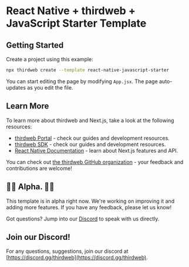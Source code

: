 # React Native + thirdweb + JavaScript Starter Template

## Getting Started

Create a project using this example:

```bash
npx thirdweb create --template react-native-javascript-starter
```

You can start editing the page by modifying `App.jsx`. The page auto-updates as you edit the file.

## Learn More

To learn more about thirdweb and Next.js, take a look at the following resources:

- [thirdweb Portal](https://portal.thirdweb.com) - check our guides and development resources.
- [thirdweb SDK](https://portal.thirdweb.com/sdk) - check our guides and development resources.
- [React Native Documentation](https://reactnative.dev/) - learn about Next.js features and API.

You can check out [the thirdweb GitHub organization](https://github.com/thirdweb-dev) - your feedback and contributions are welcome!

## 👷🚧 Alpha. 🚧👷

This template is in alpha right now. We're working on improving it and adding more features. If you have any feedback, please let us know!

Got questions? Jump into our [Discord](https://discord.com/invite/thirdweb) to speak with us directly.

## Join our Discord!

For any questions, suggestions, join our discord at [https://discord.gg/thirdweb](https://discord.gg/thirdweb).
